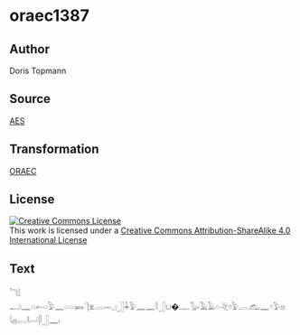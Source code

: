 # oraec1387

## Author

Doris Topmann

## Source

[AES](https://github.com/simondschweitzer/aes)

## Transformation

[ORAEC](https://oraec.github.io/)

## License

<a rel="license" href="http://creativecommons.org/licenses/by-sa/4.0/"><img alt="Creative Commons License" style="border-width:0" src="https://i.creativecommons.org/l/by-sa/4.0/88x31.png" /></a><br />This work is licensed under a <a rel="license" href="http://creativecommons.org/licenses/by-sa/4.0/">Creative Commons Attribution-ShareAlike 4.0 International License</a>

## Text

𓆓𓌃<br>
𓂝𓈖𓏏𓍉𓏏𓅱𓈖𓏏𓏏𓍃𓊹𓁷𓂋𓋭𓈎𓃀𓇓𓅱𓈖𓈖𓎛𓃀𓂓�𓊃𓅭𓄿𓄿𓏏𓂙𓏌𓅱𓐛𓃹𓈖𓏌𓅱𓊖<br>
𓇋𓐍𓂋𓂡𓋴𓃀𓈖𓏤<br>
